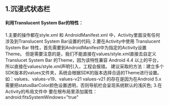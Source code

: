 ## 1.沉浸式状态栏
#### 利用Translucent System Bar的特性：
1.主要的操作都在style.xml 和 AndroidManifest.xml 中，Activity里面没有任何涉及到Translucent System Bar设置的代码;
2.要在Activity中使用 Translucent System Bar 特性，首先需要到AndroidManifest中为指定的Activity设置Theme。
但是需要注意的是，我们不能直接在values/style.xml直接去自定义 Translucet System Bar 的Theme，因为该特性兼容 Android 4.4 以上的平台，所以直接在values/style.xml声明引入，工程会报错。
建议采取的方法：建立多个SDK版本的values文件夹，系统会根据SDK的版本选择合适的Theme进行设置。如：values、values-v19、values-v21
values-v21 的存在是因为在Android 5.x需要把statusBarColor颜色设置透明，否则导航栏会呈现系统默认的浅灰色;
3.在Activity的布局文件中 要在根布局里添加属性：android:fitsSystemWindows="true"
